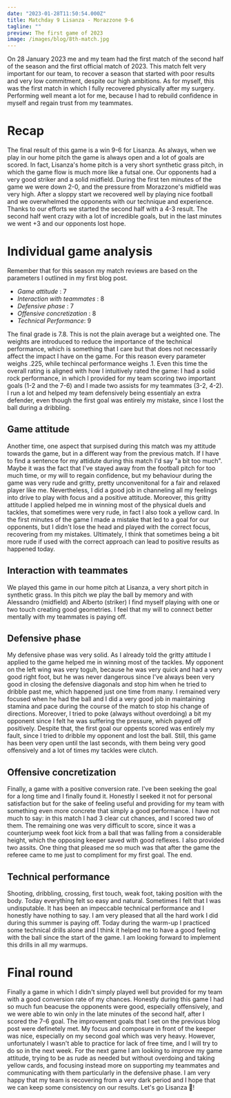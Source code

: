 ```yaml
---
date: "2023-01-28T11:50:54.000Z"
title: Matchday 9 Lisanza - Morazzone 9-6
tagline: ""
preview: The first game of 2023
image: /images/blog/8th-match.jpg
---
```


On 28 January 2023 me and my team had the first match of the second half of the season and the first official match of 2023. This match felt very important for our team, to recover a season that started with poor results and very low commitment, despite our high ambitions. As for myself, this was the first match in which I fully recovered physically after my surgery. Performing well meant a lot for me, because I had to rebuild confidence in myself and regain trust from my teammates.

# Recap

The final result of this game is a win 9-6 for Lisanza. As always, when we play in our home pitch the game is always open and a lot of goals are scored. In fact, Lisanza's home pitch is a very short synthetic grass pitch, in which the game flow is much more like a futsal one. Our opponents had a very good striker and a solid midfield. During the first ten minutes of the game we were down 2-0, and the pressure from Morazzone's midfield was very high. After a sloppy start we recovered well by playing nice football and we overwhelmed the opponents with our technique and experience. Thanks to our efforts we started the second half with a 4-3 result. The second half went crazy with a lot of incredible goals, but in the last minutes we went +3 and our opponents lost hope.

# Individual game analysis

Remember that for this season my match reviews are based on the parameters I outlined in my first blog post.

- _Game attitude_ : 7
- _Interaction with teammates_ : 8
- _Defensive phase_ : 7
- _Offensive concretization_ : 8
- _Technical Performance_: 9

The final grade is 7.8. This is not the plain average but a weighted one. The weights are introduced to reduce the importance of the technical performance, which is something that I care but that does not necessarily affect the impact I have on the game. For this reason every parameter weighs .225, while techincal performance weighs .1. Even this time the overall rating is aligned with how I intuitively rated the game: I had a solid rock performance, in which I provided for my team scoring two important goals (1-2 and the 7-6) and I made two assists for my teammates (3-2, 4-2). I run a lot and helped my team defensively being essentialy an extra defender, even though the first goal was entirely my mistake, since I lost the ball during a dribbling.

## Game attitude

Another time, one aspect that surpised during this match was my attitude towards the game, but in a different way from the previous match. If I have to find a sentence for my attidute during this match I'd say "a bit too much". Maybe it was the fact that I've stayed away from the football pitch for too much time, or my will to regain confidence, but my behaviour during the game was very rude and gritty, pretty unconvenitonal for a fair and relaxed player like me. Nevertheless, I did a good job in channeling all my feelings into drive to play with focus and a positive attitude. Moreover, this gritty attitude I applied helped me in winning most of the physical duels and tackles, that sometimes were very rude, in fact I also took a yellow card. In the first minutes of the game I made a mistake that led to a goal for our opponents, but I didn't lose the head and played with the correct focus, recovering from my mistakes. Ultimately, I think that sometimes being a bit more rude if used with the correct approach can lead to positive results as happened today.

## Interaction with teammates

We played this game in our home pitch at Lisanza, a very short pitch in synthetic grass. In this pitch we play the ball by memory and with Alessandro (midfield) and Alberto (striker) I find myself playing with one or two touch creating good geometries. I feel that my will to connect better mentally with my teammates is paying off.

## Defensive phase

My defensive phase was very solid. As I already told the gritty attitude I applied to the game helped me in winning most of the tackles. My opponent on the left wing was very toguh, because he was very quick and had a very good right foot, but he was never dangerous since I've always been very good in closing the defensive diagonals and stop him when he tried to dribble past me, which happened just one time from many. I remained very focused when he had the ball and I did a very good job in maintaining stamina and pace during the course of the match to stop his change of directions. Moreover, I tried to poke (always without overdoing) a bit my opponent since I felt he was suffering the pressure, which payed off positively. Despite that, the first goal our oppents scored was entirely my fault, since I tried to dribble my opponent and lost the ball. Still, this game has been very open until the last seconds, with them being very good offensively and a lot of times my tackles were clutch.

## Offensive concretization

Finally, a game with a positive conversion rate. I've been seeking the goal for a long time and I finally found it. Honestly I seeked it not for personal satisfaction but for the sake of feeling useful and providing for my team with something even more concrete that simply a good performance. I have not much to say: in this match I had 3 clear cut chances, and I scored two of them. The remaining one was very difficult to score, since it was a counterjump week foot kick from a ball that was falling from a considerable height, which the opposing keeper saved with good reflexes. I also provided two assits. One thing that pleased me so much was that after the game the referee came to me just to compliment for my first goal. The end.

## Technical performance

Shooting, dribbling, crossing, first touch, weak foot, taking position with the body. Today everything felt so easy and natural. Sometimes I felt that I was undisputable. It has been an impeccable technical performance and I honestly have nothing to say. I am very pleased that all the hard work I did during this summer is paying off. Today during the warm-up I practiced some technical drills alone and I think it helped me to have a good feeling with the ball since the start of the game. I am looking forward to implement this drills in all my warmups.

# Final round

Finally a game in which I didn't simply played well but provided for my team with a good conversion rate of my chances. Honestly during this game I had so much fun beacuse the opponents were good, especially offensively, and we were able to win only in the late minutes of the second half, after I scored the 7-6 goal. The improvement goals that I set on the previous blog post were definetely met. My focus and composure in front of the keeper was nice, especially on my second goal which was very heavy. However, unfortunately I wasn't able to practice for lack of free time, and I will try to do so in the next week. For the next game I am looking to improve my game attitude, trying to be as rude as needed but without overdoing and taking yellow cards, and focusing instead more on supporting my teammates and communicating with them particularly in the defensive phase. I am very happy that my team is recovering from a very dark period and I hope that we can keep some consistency on our results. Let's go Lisanza 🐸!
